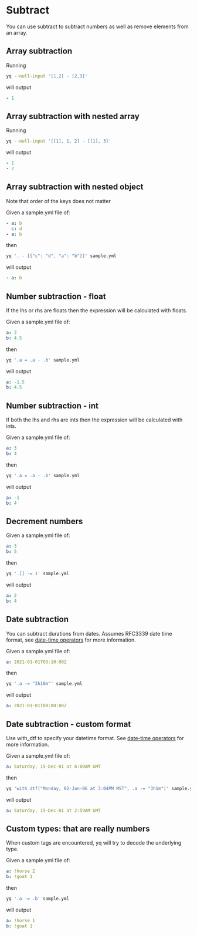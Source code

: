 # Subtract

You can use subtract to subtract numbers as well as remove elements from an array.

## Array subtraction
Running
```bash
yq --null-input '[1,2] - [2,3]'
```
will output
```yaml
- 1
```

## Array subtraction with nested array
Running
```bash
yq --null-input '[[1], 1, 2] - [[1], 3]'
```
will output
```yaml
- 1
- 2
```

## Array subtraction with nested object
Note that order of the keys does not matter

Given a sample.yml file of:
```yaml
- a: b
  c: d
- a: b
```
then
```bash
yq '. - [{"c": "d", "a": "b"}]' sample.yml
```
will output
```yaml
- a: b
```

## Number subtraction - float
If the lhs or rhs are floats then the expression will be calculated with floats.

Given a sample.yml file of:
```yaml
a: 3
b: 4.5
```
then
```bash
yq '.a = .a - .b' sample.yml
```
will output
```yaml
a: -1.5
b: 4.5
```

## Number subtraction - int
If both the lhs and rhs are ints then the expression will be calculated with ints.

Given a sample.yml file of:
```yaml
a: 3
b: 4
```
then
```bash
yq '.a = .a - .b' sample.yml
```
will output
```yaml
a: -1
b: 4
```

## Decrement numbers
Given a sample.yml file of:
```yaml
a: 3
b: 5
```
then
```bash
yq '.[] -= 1' sample.yml
```
will output
```yaml
a: 2
b: 4
```

## Date subtraction
You can subtract durations from dates. Assumes RFC3339 date time format, see [date-time operators](https://mikefarah.gitbook.io/yq/operators/date-time-operators) for more information.

Given a sample.yml file of:
```yaml
a: 2021-01-01T03:10:00Z
```
then
```bash
yq '.a -= "3h10m"' sample.yml
```
will output
```yaml
a: 2021-01-01T00:00:00Z
```

## Date subtraction - custom format
Use with_dtf to specify your datetime format. See [date-time operators](https://mikefarah.gitbook.io/yq/operators/date-time-operators) for more information.

Given a sample.yml file of:
```yaml
a: Saturday, 15-Dec-01 at 6:00AM GMT
```
then
```bash
yq 'with_dtf("Monday, 02-Jan-06 at 3:04PM MST", .a -= "3h1m")' sample.yml
```
will output
```yaml
a: Saturday, 15-Dec-01 at 2:59AM GMT
```

## Custom types: that are really numbers
When custom tags are encountered, yq will try to decode the underlying type.

Given a sample.yml file of:
```yaml
a: !horse 2
b: !goat 1
```
then
```bash
yq '.a -= .b' sample.yml
```
will output
```yaml
a: !horse 1
b: !goat 1
```

